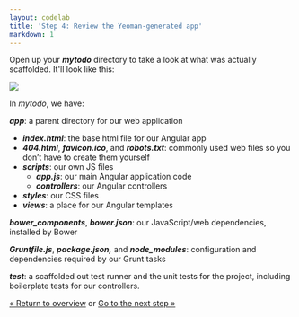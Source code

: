 ```yaml
---
layout: codelab
title: 'Step 4: Review the Yeoman-generated app'
markdown: 1
---
```


Open up your ***mytodo*** directory to take a look at what was actually scaffolded. It'll look like this:

![](/assets/img/codelab/image_11.png)

In *mytodo*, we have:

***app***: a parent directory for our web application

  * ***index.html***: the base html file for our Angular app
  * ***404.html***, ***favicon.ico***, and ***robots.txt***: commonly used web files so you don’t have to create them yourself
  * ***scripts***: our own JS files
      * ***app.js***: our main Angular application code
      * ***controllers***: our Angular controllers
  * ***styles***: our CSS files
  * ***views***: a place for our Angular templates

***bower_components***, ***bower.json***: our JavaScript/web dependencies, installed by Bower

***Gruntfile.js***, ***package.json,*** and ***node_modules***: configuration and dependencies required by our Grunt tasks

***test***: a scaffolded out test runner and the unit tests for the project, including boilerplate tests for our controllers.

<p class="codelab-paging">
  <a href="../codelab.html#toc">&laquo; Return to overview</a>
  or
  <a href="preview-inbrowser.html">Go to the next step &raquo;</a>
</p>
